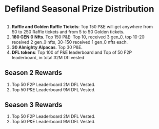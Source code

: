 # Defiland Seasonal Prize Distribution


###### 
1) **Raffle and Golden Raffle Tickets**: Top 150 P&E will get anywhere from 50 to 250 Raffle tickets and from 5 to 50 Golden tickets.
2) **180 GEN 0 Nfts**. Top 150 P&E: Top 10, received 3 gen_0, top 10-20 received 2 gen_0 nfts, 30-150 received 1 gen_0 nfts each.
3) **30 Almighty Alpacas**. Top 30 P&E.
4) **DFL tokens**: Top 100 of P&E leaderboard and Top of 50 F2P leaderboard, in total 32M Dfl vested


## Season 2 Rewards
 1. Top 50 F2P Leaderboard 2M DFL Vested.
 2. Top 50 P&E Leaderboard 9M DFL Vested.

 
## Season 3 Rewards
 1. Top 50 F2P Leaderboard 2M DFL Vested.
 2. Top 50 P&E Leaderboard 9M DFL Vested.